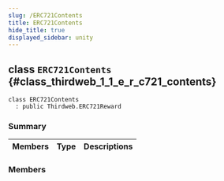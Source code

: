 ```yaml
---
slug: /ERC721Contents
title: ERC721Contents
hide_title: true
displayed_sidebar: unity
---
```


## class `ERC721Contents` {#class_thirdweb_1_1_e_r_c721_contents}

```
class ERC721Contents
  : public Thirdweb.ERC721Reward
```

### Summary

| Members | Type | Descriptions |
| ------- | ---- | ------------ |

### Members
